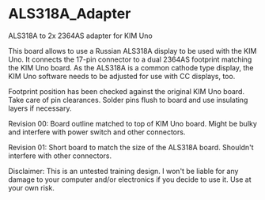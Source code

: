 # ALS318A_Adapter
ALS318A to 2x 2364AS adapter for KIM Uno

This board allows to use a Russian ALS318A display to be used with the KIM Uno. It connects the 17-pin connector to a dual 2364AS footprint matching the KIM Uno board.
As the ALS318A is a common cathode type display, the KIM Uno software needs to be adjusted for use with CC displays, too.

Footprint position has been checked against the original KIM Uno board. 
Take care of pin clearances. Solder pins flush to board and use insulating layers if necessary.

Revision 00: Board outline matched to top of KIM Uno board. Might be bulky and interfere with power switch and other connectors.

Revision 01: Short board to match the size of the ALS318A board. Shouldn't interfere with other connectors.


Disclaimer: This is an untested training design. I won't be liable for any damage to your computer and/or electronics if you decide to use it. Use at your own risk.
